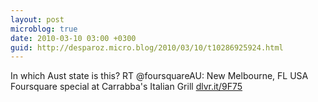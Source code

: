 ```yaml
---
layout: post
microblog: true
date: 2010-03-10 03:00 +0300
guid: http://desparoz.micro.blog/2010/03/10/t10286925924.html
---
```

In which Aust state is this? RT @foursquareAU: New Melbourne, FL USA Foursquare special at Carrabba's Italian Grill [dlvr.it/9F75](http://dlvr.it/9F75)
